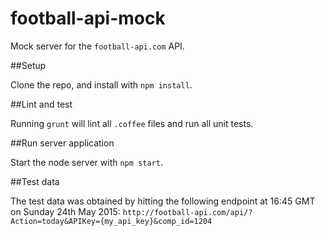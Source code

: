 football-api-mock
=================

Mock server for the `football-api.com` API.

##Setup

Clone the repo, and install with `npm install`.

##Lint and test

Running `grunt` will lint all `.coffee` files and run all unit tests.

##Run server application

Start the node server with `npm start`.

##Test data

The test data was obtained by hitting the following endpoint at 16:45 GMT on Sunday 24th May 2015:
`http://football-api.com/api/?Action=today&APIKey={my_api_key}&comp_id=1204`

